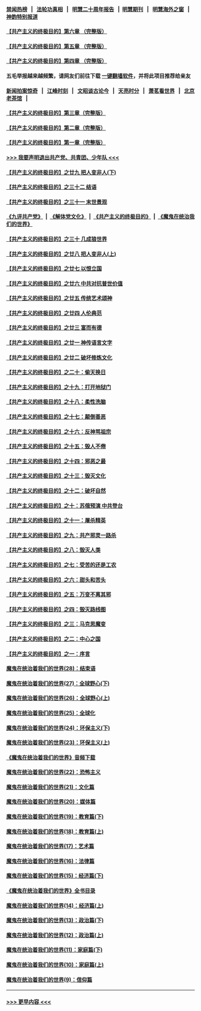 #### [禁闻热榜](热点新闻.md?=0)  &nbsp;&nbsp;|&nbsp;&nbsp; [法轮功真相](https://github.com/gfw-breaker/truth/blob/master/README.md?=0) &nbsp;&nbsp;|&nbsp;&nbsp; [明慧二十周年报告](https://github.com/gfw-breaker/mh-reports/blob/master/README.md?=0) &nbsp;&nbsp;|&nbsp;&nbsp;[明慧期刊](https://github.com/gfw-breaker/mh-qikan) &nbsp;&nbsp;|&nbsp;&nbsp; [明慧海外之窗](https://github.com/gfw-breaker/mh-news/blob/master/README.md?=0) &nbsp;&nbsp;|&nbsp;&nbsp; [神韵特别报道](https://github.com/gfw-breaker/mh-news/blob/master/shenyun.md?=0)
#### [【共产主义的终极目的】第六章 （完整版）](../pages/nsc422/n11428913.md?t=02260831) 
#### [【共产主义的终极目的】第五章 （完整版）](../pages/nsc422/n11428912.md?t=02260831) 
#### [【共产主义的终极目的】第四章 （完整版）](../pages/nsc422/n11428907.md?t=02260831) 
#### 五毛举报越来越频繁，请网友们前往下载 [一键翻墙软件](https://github.com/gfw-breaker/ssr-accounts)，并将此项目推荐给亲友
#### [新闻拍案惊奇](https://github.com/gfw-breaker/banned-news/blob/master/pages/link4.md) &nbsp;&nbsp;|&nbsp;&nbsp; [江峰时刻](https://github.com/gfw-breaker/banned-news/blob/master/pages/link4.md) &nbsp;&nbsp;|&nbsp;&nbsp; [文昭谈古论今](https://github.com/gfw-breaker/banned-news/blob/master/pages/link4.md) &nbsp;&nbsp;|&nbsp;&nbsp; [天亮时分](https://github.com/gfw-breaker/banned-news/blob/master/pages/link4.md) &nbsp;&nbsp;|&nbsp;&nbsp; [萧茗看世界](https://github.com/gfw-breaker/banned-news/blob/master/pages/link4.md) &nbsp;&nbsp;|&nbsp;&nbsp; [北京老茶馆](https://github.com/gfw-breaker/banned-news/blob/master/pages/link4.md) &nbsp;&nbsp;|&nbsp;&nbsp; 
#### [【共产主义的终极目的】第三章（完整版）](../pages/nsc422/n11428848.md?t=02260831) 
#### [【共产主义的终极目的】第二章（完整版）](../pages/nsc422/n11428831.md?t=02260831) 
#### [【共产主义的终极目的】第一章（完整版）](../pages/nsc422/n11417651.md?t=02260831) 
#### [>>> 我要声明退出共产党、共青团、少年队 <<<](https://github.com/begood0513/goodnews/blob/master/quit/letter.md) 
#### [【共产主义的终极目的】之廿九 把人变非人(下)](../pages/nsc422/n11344140.md?t=02260831) 
#### [【共产主义的终极目的】之三十二 结语](../pages/nsc422/n11360535.md?t=02260831) 
#### [【共产主义的终极目的】之三十一 末世景观](../pages/nsc422/n11351129.md?t=02260831) 
#### [《九评共产党》](https://github.com/begood0513/9ping.md/blob/master/README.md) &nbsp;|&nbsp; [《解体党文化》](../../../../jtdwh.md/blob/master/README.md)  &nbsp;|&nbsp; [《共产主义的终极目的》](../../../../gczydzjmd.md/blob/master/README.md) &nbsp;|&nbsp; [《魔鬼在统治我们的世界》](../../../../mgztzwmdsj.md/blob/master/README.md) 
#### [【共产主义的终极目的】之三十 几成狼世界](../pages/nsc422/n11348280.md?t=02260831) 
#### [【共产主义的终极目的】之廿八 把人变非人(上)](../pages/nsc422/n11340492.md?t=02260831) 
#### [【共产主义的终极目的】之廿七 以恨立国](../pages/nsc422/n11336944.md?t=02260831) 
#### [【共产主义的终极目的】之廿六 中共对抗普世价值](../pages/nsc422/n11324785.md?t=02260831) 
#### [【共产主义的终极目的】之廿五 传统艺术颂神](../pages/nsc422/n11296396.md?t=02260831) 
#### [【共产主义的终极目的】之廿四 人伦典范](../pages/nsc422/n11296397.md?t=02260831) 
#### [【共产主义的终极目的】之廿三 富而有德](../pages/nsc422/n11283598.md?t=02260831) 
#### [【共产主义的终极目的】之廿一 神传语言文字](../pages/nsc422/n11263265.md?t=02260831) 
#### [【共产主义的终极目的】之廿二 破坏修炼文化](../pages/nsc422/n11245728.md?t=02260831) 
#### [【共产主义的终极目的】之二十：偷天换日](../pages/nsc422/n11238846.md?t=02260831) 
#### [【共产主义的终极目的】之十九：打开地狱门](../pages/nsc422/n11206376.md?t=02260831) 
#### [【共产主义的终极目的】之十八：柔性洗脑](../pages/nsc422/n11199994.md?t=02260831) 
#### [【共产主义的终极目的】之十七：颠倒善恶](../pages/nsc422/n11179782.md?t=02260831) 
#### [【共产主义的终极目的】之十六：反神骂祖宗](../pages/nsc422/n11166798.md?t=02260831) 
#### [【共产主义的终极目的】之十五：毁人不倦](../pages/nsc422/n11166792.md?t=02260831) 
#### [【共产主义的终极目的】之十四：邪恶之最](../pages/nsc422/n11150249.md?t=02260831) 
#### [【共产主义的终极目的】之十三：毁灭文化](../pages/nsc422/n11135227.md?t=02260831) 
#### [【共产主义的终极目的】之十二：破坏自然](../pages/nsc422/n11135214.md?t=02260831) 
#### [【共产主义的终极目的】之十：苏俄预演 中共登台](../pages/nsc422/n11118424.md?t=02260831) 
#### [【共产主义的终极目的】之十一：屠杀精英](../pages/nsc422/n11118442.md?t=02260831) 
#### [【共产主义的终极目的】之九：共产邪灵一路杀](../pages/nsc422/n11114139.md?t=02260831) 
#### [【共产主义的终极目的】之八：毁灭人类](../pages/nsc422/n11108503.md?t=02260831) 
#### [【共产主义的终极目的】之七：受苦的还是工农](../pages/nsc422/n11101809.md?t=02260831) 
#### [【共产主义的终极目的】之六：甜头和苦头](../pages/nsc422/n11096971.md?t=02260831) 
#### [【共产主义的终极目的】之五：万变不离其邪](../pages/nsc422/n11091285.md?t=02260831) 
#### [【共产主义的终极目的】之四：毁灭路线图](../pages/nsc422/n11086284.md?t=02260831) 
#### [【共产主义的终极目的】之三：马克思魔变](../pages/nsc422/n11061941.md?t=02260831) 
#### [【共产主义的终极目的】之二：中心之国](../pages/nsc422/n11047728.md?t=02260831) 
#### [【共产主义的终极目的】之一：序言](../pages/nsc422/n11086077.md?t=02260831) 
#### [魔鬼在统治着我们的世界(28)：结束语](../pages/nsc422/n10936246.md?t=02260831) 
#### [魔鬼在统治着我们的世界(27)：全球野心(下)](../pages/nsc422/n10928319.md?t=02260831) 
#### [魔鬼在统治着我们的世界(26)：全球野心(上)](../pages/nsc422/n10900318.md?t=02260831) 
#### [魔鬼在统治着我们的世界(25)：全球化](../pages/nsc422/n10788205.md?t=02260831) 
#### [魔鬼在统治着我们的世界(24)：环保主义(下)](../pages/nsc422/n10695307.md?t=02260831) 
#### [魔鬼在统治着我们的世界(23)：环保主义(上)](../pages/nsc422/n10688613.md?t=02260831) 
#### [《魔鬼在统治着我们的世界》音频下载](../pages/nsc422/n10635553.md?t=02260831) 
#### [魔鬼在统治着我们的世界(22)：恐怖主义](../pages/nsc422/n10614727.md?t=02260831) 
#### [魔鬼在统治着我们的世界(21)：文化篇](../pages/nsc422/n10597706.md?t=02260831) 
#### [魔鬼在统治着我们的世界(20)：媒体篇](../pages/nsc422/n10586579.md?t=02260831) 
#### [魔鬼在统治着我们的世界(19)：教育篇(下)](../pages/nsc422/n10564808.md?t=02260831) 
#### [魔鬼在统治着我们的世界(18)：教育篇(上)](../pages/nsc422/n10526970.md?t=02260831) 
#### [魔鬼在统治着我们的世界(17)：艺术篇](../pages/nsc422/n10499093.md?t=02260831) 
#### [魔鬼在统治着我们的世界(16)：法律篇](../pages/nsc422/n10485969.md?t=02260831) 
#### [魔鬼在统治着我们的世界(15)：经济篇(下)](../pages/nsc422/n10469975.md?t=02260831) 
#### [《魔鬼在统治着我们的世界》全书目录](../pages/nsc422/n10464261.md?t=02260831) 
#### [魔鬼在统治着我们的世界(14)：经济篇(上)](../pages/nsc422/n10457370.md?t=02260831) 
#### [魔鬼在统治着我们的世界(13)：政治篇(下)](../pages/nsc422/n10448270.md?t=02260831) 
#### [魔鬼在统治着我们的世界(12)：政治篇(上)](../pages/nsc422/n10444576.md?t=02260831) 
#### [魔鬼在统治着我们的世界(11)：家庭篇(下)](../pages/nsc422/n10440961.md?t=02260831) 
#### [魔鬼在统治着我们的世界(10)：家庭篇(上)](../pages/nsc422/n10435448.md?t=02260831) 
#### [魔鬼在统治着我们的世界(9)：信仰篇](../pages/nsc422/n10432159.md?t=02260831) 

----
#### [ >>> 更早内容 <<< ](../indexes/nsc422-earlier.md)
